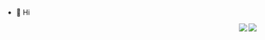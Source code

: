 - 👋 Hi

   <img align="right" src="https://github-readme-stats.vercel.app/api/top-langs/?username=nial4">
<img align="right" src="https://github-readme-stats.vercel.app/api/top-langs/?username=KouKaia">


<!---
KouKaia/KouKaia is a ✨ special ✨ repository because its `README.md` (this file) appears on your GitHub profile.
You can click the Preview link to take a look at your changes.
--->
